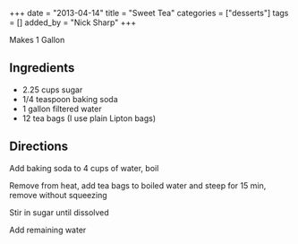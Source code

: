 +++
date = "2013-04-14"
title = "Sweet Tea"
categories = ["desserts"]
tags = []
added_by = "Nick Sharp"
+++

Makes 1 Gallon

## Ingredients

- 2.25 cups sugar
- 1/4 teaspoon baking soda
- 1 gallon filtered water 
- 12 tea bags (I use plain Lipton bags)
    

## Directions

Add baking soda to 4 cups of water, boil

Remove from heat, add tea bags to boiled water and steep for 15 min, remove without squeezing
    
Stir in sugar until dissolved

Add remaining water